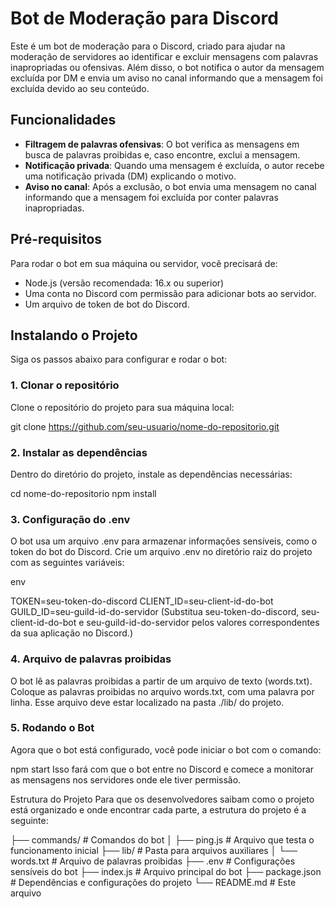 # Bot de Moderação para Discord

Este é um bot de moderação para o Discord, criado para ajudar na moderação de servidores ao identificar e excluir mensagens com palavras inapropriadas ou ofensivas. Além disso, o bot notifica o autor da mensagem excluída por DM e envia um aviso no canal informando que a mensagem foi excluída devido ao seu conteúdo.

## Funcionalidades

- **Filtragem de palavras ofensivas**: O bot verifica as mensagens em busca de palavras proibidas e, caso encontre, exclui a mensagem.
- **Notificação privada**: Quando uma mensagem é excluída, o autor recebe uma notificação privada (DM) explicando o motivo.
- **Aviso no canal**: Após a exclusão, o bot envia uma mensagem no canal informando que a mensagem foi excluída por conter palavras inapropriadas.

## Pré-requisitos

Para rodar o bot em sua máquina ou servidor, você precisará de:

- Node.js (versão recomendada: 16.x ou superior)
- Uma conta no Discord com permissão para adicionar bots ao servidor.
- Um arquivo de token de bot do Discord.

## Instalando o Projeto

Siga os passos abaixo para configurar e rodar o bot:

### 1. Clonar o repositório

Clone o repositório do projeto para sua máquina local:

git clone https://github.com/seu-usuario/nome-do-repositorio.git

### 2. Instalar as dependências
Dentro do diretório do projeto, instale as dependências necessárias:

cd nome-do-repositorio
npm install
### 3. Configuração do .env
O bot usa um arquivo .env para armazenar informações sensíveis, como o token do bot do Discord. Crie um arquivo .env no diretório raiz do projeto com as seguintes variáveis:

env

TOKEN=seu-token-do-discord
CLIENT_ID=seu-client-id-do-bot
GUILD_ID=seu-guild-id-do-servidor
(Substitua seu-token-do-discord, seu-client-id-do-bot e seu-guild-id-do-servidor pelos valores correspondentes da sua aplicação no Discord.)

### 4. Arquivo de palavras proibidas
O bot lê as palavras proibidas a partir de um arquivo de texto (words.txt). Coloque as palavras proibidas no arquivo words.txt, com uma palavra por linha. Esse arquivo deve estar localizado na pasta ./lib/ do projeto.

### 5. Rodando o Bot
Agora que o bot está configurado, você pode iniciar o bot com o comando:

npm start
Isso fará com que o bot entre no Discord e comece a monitorar as mensagens nos servidores onde ele tiver permissão.

Estrutura do Projeto
Para que os desenvolvedores saibam como o projeto está organizado e onde encontrar cada parte, a estrutura do projeto é a seguinte:

├── commands/               # Comandos do bot
│   ├── ping.js             # Arquivo que testa o funcionamento inicial
├── lib/                    # Pasta para arquivos auxiliares
│   └── words.txt           # Arquivo de palavras proibidas
├── .env                    # Configurações sensíveis do bot
├── index.js                # Arquivo principal do bot
├── package.json            # Dependências e configurações do projeto
└── README.md               # Este arquivo
